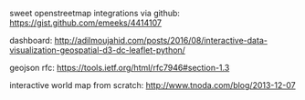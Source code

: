 sweet openstreetmap integrations via github:
https://gist.github.com/emeeks/4414107

dashboard: http://adilmoujahid.com/posts/2016/08/interactive-data-visualization-geospatial-d3-dc-leaflet-python/

geojson rfc: https://tools.ietf.org/html/rfc7946#section-1.3

interactive world map from scratch: http://www.tnoda.com/blog/2013-12-07

